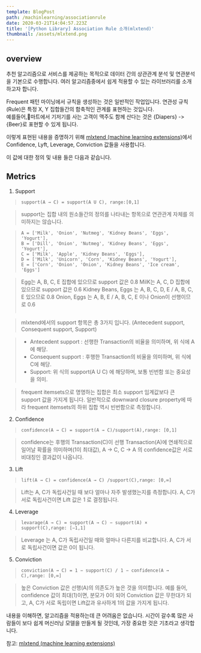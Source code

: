 ```yaml
---
template: BlogPost
path: /machinlearning/associationrule
date: 2020-03-21T14:04:57.223Z
title: '[Python Library] Association Rule 소개(mlxtend)'
thumbnail: /assets/mlxtend.png
---
```

## overview

추천 알고리즘으로 서비스를 제공하는 목적으로 데이터 간의 상관관계 분석 및 연관분석을 기본으로 수행합니다. 여러 알고리즘중에서 쉽게 적용할 수 있는 라이브러리를 소개하고자 합니다.  

Frequent 패턴 마이닝에서 규칙을 생성하는 것은 일반적인 작업입니다. 연관성 규칙(Rule)은 특정 X, Y 집합들간의 함축적인 관계를 표현하는 것입니다.  
예를들어,마트에서 기저기를 사는 고객이 맥주도 함께 산다는 것은 {Diapers} -> {Beer}로 표현할 수 있게 됩니다. 

이렇게 표현된 내용을 증명하기 위해 [mlxtend (machine learning extensions)](http://rasbt.github.io/mlxtend/)에서 Confidence, Lyft, Leverage, Conviction 값들을 사용합니다. 

이 값에 대한 정의 및 내용 들은 다음과 같습니다.

## Metrics

1. Support

> ```
> support(A → C) = support(A U C), range:[0,1]
> ```

> support는 집합 내의 원소들간의 정의를 나타내는 항목으로 연관관계 자체를 의미하지는 않습니다.

> ```
> A = ['Milk', 'Onion', 'Nutmeg', 'Kidney Beans', 'Eggs', 'Yogurt'],
> B = ['Dill', 'Onion', 'Nutmeg', 'Kidney Beans', 'Eggs', 'Yogurt'],
> C = ['Milk', 'Apple', 'Kidney Beans', 'Eggs'],
> D = ['Milk', 'Unicorn', 'Corn', 'Kidney Beans', 'Yogurt'],
> E = ['Corn', 'Onion', 'Onion', 'Kidney Beans', 'Ice cream', 'Eggs']

> Egg는 A, B, C, E 집합에 있으므로 support 값은 0.8
> MilK는 A, C, D 집합에 있으므로 support 값은 0.6
> Kidney Beans, Eggs 는 A, B, C, D, E / A, B, C, E  있으므로 0.8
> Onion, Eggs 는 A, B, E / A, B, C, E 이나 Onion이 선행이므로 0.6
> ```

> mlxtend에서의 support 항목은 총 3가지 입니다. (Antecedent support, Consequent support, Support)

> * Antecedent support : 선행한 Transaction의 비율을 의미하며, 위 식에 A에 해당. 
> * Consequent support : 후행한 Transaction의 비율을 의미하며, 위 식에 C에 해당.
> * Support: 위 식의 support(A U C) 에 해당하며, 보통 빈번함 또는 중요성을 의미. 

> frequent itemsets으로 명명하는 집합은 최소 support 임계값보다 큰 support 값을 가지게 됩니다. 일반적으로 downward closure property에 따라 frequent itemsets의 하위 집합 역시 빈번함으로 측정합니다. 

2. Confidence

> ```
> confidence(A → C) = support(A → C)/support(A),range: [0,1]
> ```

> confidence는 후행의 Transaction(C)이 선행 Transaction(A)에 연쇄적으로 일어날 확률을 의미하며(1이 최대값), A → C, C → A 의 confidence값은 서로 비대칭인 결과값이 나옵니다. 

3. Lift

> ``` 
> lift(A → C) = confidence(A → C) /support(C),range: [0,∞]
> ```

> Lift는 A, C가 독립사건일 때 보다 얼마나 자주 발생했는지를 측정합니다.    A, C가 서로 독립사건이면 Lift 값은 1 로 결정됩니다. 

4. Leverage

> ```
> levarage(A → C) = support(A → C) − support(A) × support(C),range: [−1,1]
> ```

> Leverage 는 A, C가 독립사건일 때와 얼마나 다른지를 비교합니다.    A, C가 서로 독립사건이면 값은 0이 됩니다. 

5. Conviction

> ```
> conviction(A → C) = 1 − support(C) / 1 − confidence(A → C),range: [0,∞]
> ```

> 높은 Conviction 값은 선행(A)의 의존도가 높은 것을 의미합니다.   예를 들어, confidence 값이 최대(1)이면, 분모가 0이 되어 Conviction 값은 무한대가 되고,    A, C가 서로 독립이면 Lift값과 유사하게 1의 값을 가지게 됩니다. 

내용을 이해하면, 알고리즘을 적용하는데 큰 어려움은 없습니다. 시간이 갈수록 많은 사람들이 보다 쉽게 머신러닝 모델을 만들게 될 것인데, 가장 중요한 것은 기초라고 생각합니다. 

참고: [mlxtend (machine learning extensions)](http://rasbt.github.io/mlxtend/)
